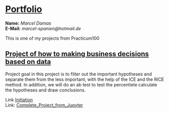 #  <u>Portfolio</u>

**Name:** _Marcel Damas_   
**E-Mail:** _marcel-spanien@hotmail.de_
  
This is one of my projects from Practicum100

##  <u>Project of how to making business decisions based on data</u>

Project goal in this project is to filter out the important hypotheses and separate them from the less important,
with the help of the ICE and the RICE method.
In addition, we will do an ab test to test the percentiele calculate the hypotheses and draw conclusions.  

Link [Initiation](Business_decitions/project_initiation.md)  
Link: [Complete_Project_from_Jupyter](https://github.com/marceldamas/How_to_making_business_decisions_based_on_data/blob/main/Business_decitions/Making_Business_Decisions_Based_on_Data.ipynb)  

